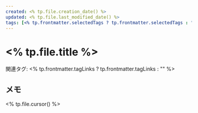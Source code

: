 ```yaml
---
created: <% tp.file.creation_date() %>
updated: <% tp.file.last_modified_date() %>
tags: [<% tp.frontmatter.selectedTags ? tp.frontmatter.selectedTags : "" %>]
---
```


# <% tp.file.title %>

関連タグ: <% tp.frontmatter.tagLinks ? tp.frontmatter.tagLinks : "" %>

## メモ

<% tp.file.cursor() %>